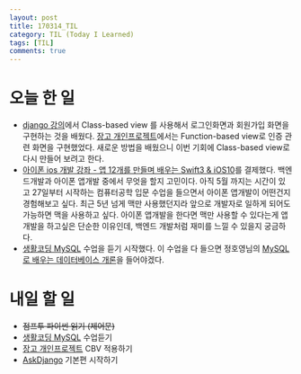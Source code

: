 ```yaml
---
layout: post
title: 170314_TIL
category: TIL (Today I Learned)
tags: [TIL]
comments: true
---
```

# 오늘 한 일
- [django 강의](https://www.inflearn.com/course/django-%ED%8C%8C%EC%9D%B4%EC%8D%AC-%EC%9E%A5%EA%B3%A0-%EA%B0%95%EC%A2%8C/)에서 Class-based view 를 사용해서 로그인화면과 회원가입 화면을 구현하는 것을 배웠다. [장고 개인프로젝트](http://siwabada.pythonanywhere.com/)에서는 Function-based view로 인증 관련 화면을 구현했었다. 새로운 방법을 배웠으니 이번 기회에 Class-based view로 다시 만들어 보려고 한다.
- [아이폰 ios 개발 강좌 - 앱 12개를 만들며 배우는 Swift3 & iOS10](https://www.inflearn.com/course/swift3-%EC%8A%A4%EC%9C%84%ED%94%84%ED%8A%B8-ios-%EA%B0%9C%EB%B0%9C-%EA%B0%95%EC%A2%8C/)를 결제했다. 백엔드개발과 아이폰 앱개발 중에서 무엇을 할지 고민이다. 아직 5월 까지는 시간이 있고 27일부터 시작하는 컴퓨터공학 입문 수업을 들으면서 아이폰 앱개발이 어떤건지 경험해보고 싶다. 최근 5년 넘게 맥만 사용했던지라 앞으로 개발자로 일하게 되어도 가능하면 맥을 사용하고 싶다. 아이폰 앱개발을 한다면 맥만 사용할 수 있다는게 앱개발을 하고싶은 단순한 이유인데, 백엔드 개발처럼 재미를 느낄 수 있을지 궁금하다.
- [생활코딩 MySQL](https://opentutorials.org/course/195) 수업을 듣기 시작했다. 이 수업을 다 들으면 정호영님의 [MySQL로 배우는 데이터베이스 개론](https://opentutorials.org/course/1503/8226)을 들어야겠다.

# 내일 할 일
- ~~점프투 파이썬 읽기 (제어문)~~
- [생활코딩 MySQL](https://opentutorials.org/course/195) 수업듣기
- [장고 개인프로젝트](http://siwabada.pythonanywhere.com/) CBV 적용하기
- [AskDjango](https://nomade.kr/vod/django/) 기본편 시작하기
